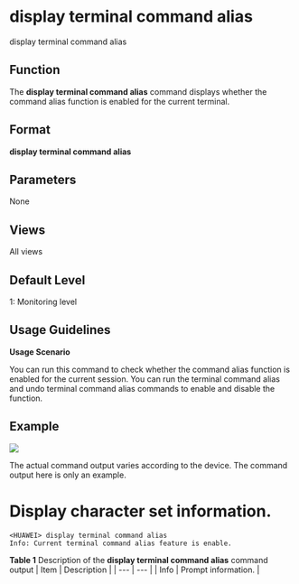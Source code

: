 display terminal command alias
==============================

display terminal command alias

Function
--------



The **display terminal command alias** command displays whether the command alias function is enabled for the current terminal.




Format
------

**display terminal command alias**


Parameters
----------

None

Views
-----

All views


Default Level
-------------

1: Monitoring level


Usage Guidelines
----------------

**Usage Scenario**

You can run this command to check whether the command alias function is enabled for the current session. You can run the terminal command alias and undo terminal command alias commands to enable and disable the function.


Example
-------

![](../public_sys-resources/note_3.0-en-us.png) 

The actual command output varies according to the device. The command output here is only an example.


# Display character set information.
```
<HUAWEI> display terminal command alias
Info: Current terminal command alias feature is enable.

```

**Table 1** Description of the **display terminal command alias** command output
| Item | Description |
| --- | --- |
| Info | Prompt information. |